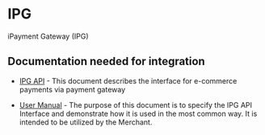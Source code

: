 # IPG
iPayment Gateway (IPG)

## Documentation needed for integration

* [IPG API](https://icard.direct/documents/IPG_API_v4.2_rev.35.pdf) - This document describes the interface for e-commerce payments via payment gateway
<!-- * [IPG API v4.3](https://icard.direct/documents/IPG_API.pdf) - This document describes the interface for e-commerce payments via payment gateway -->
<!-- * [IPG API v4.2](https://icard.direct/documents/IPG_API_v4.2_rev.35.pdf) - Link to previous version -->
<!--* [Testing Guide](https://icard.direct/documents/IPG_API_Testing_guide_v3.4.pdf) -  This document describes the process that the Merchants’ developers need to follow in order to test the IPG API integration with the Merchant’s website shop -->
* [User Manual](https://icard.direct/documents/IPG_API_User_guide_v_3.2.1.pdf) - The purpose of this document is to specify the IPG API Interface and demonstrate how it is used in the most common way. It is intended to be utilized by the Merchant.
<!--* [Integration Tests Summary](https://icard.direct/documents/IPG-Integration%20Tests%20Summary.xlsx) - Test cases that need to be completed during integration.-->

